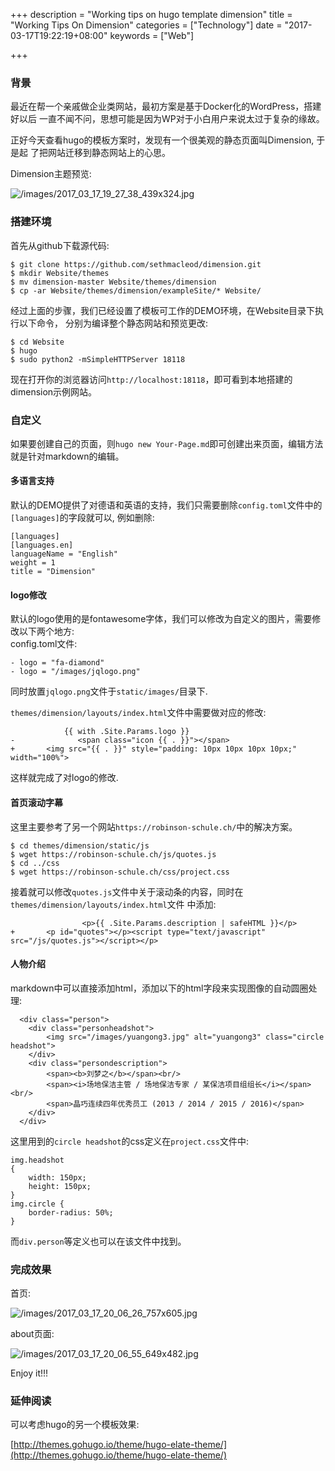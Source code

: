 +++
description = "Working tips on hugo template dimension"
title = "Working Tips On Dimension"
categories = ["Technology"]
date = "2017-03-17T19:22:19+08:00"
keywords = ["Web"]

+++
### 背景
最近在帮一个亲戚做企业类网站，最初方案是基于Docker化的WordPress，搭建好以后
一直不闻不问，思想可能是因为WP对于小白用户来说太过于复杂的缘故。

正好今天查看hugo的模板方案时，发现有一个很美观的静态页面叫Dimension, 于是起
了把网站迁移到静态网站上的心思。    

Dimension主题预览:    

![/images/2017_03_17_19_27_38_439x324.jpg](/images/2017_03_17_19_27_38_439x324.jpg)

### 搭建环境
首先从github下载源代码:    

```
$ git clone https://github.com/sethmacleod/dimension.git
$ mkdir Website/themes
$ mv dimension-master Website/themes/dimension
$ cp -ar Website/themes/dimension/exampleSite/* Website/
```
经过上面的步骤，我们已经设置了模板可工作的DEMO环境，在Website目录下执行以下命令，
分别为编译整个静态网站和预览更改:    

```
$ cd Website
$ hugo
$ sudo python2 -mSimpleHTTPServer 18118
```
现在打开你的浏览器访问`http://localhost:18118`，即可看到本地搭建的dimension示例网站。    

### 自定义
如果要创建自己的页面，则`hugo new
Your-Page.md`即可创建出来页面，编辑方法就是针对markdown的编辑。    

#### 多语言支持
默认的DEMO提供了对德语和英语的支持，我们只需要删除`config.toml`文件中的`[languages]`的字段就可以,
例如删除:    

```
[languages]
[languages.en]
languageName = "English"
weight = 1
title = "Dimension"
```
#### logo修改
默认的logo使用的是fontawesome字体，我们可以修改为自定义的图片，需要修改以下两个地方:    
config.toml文件:    

```
- logo = "fa-diamond"
- logo = "/images/jqlogo.png"
```
同时放置`jqlogo.png`文件于`static/images/`目录下.    

`themes/dimension/layouts/index.html`文件中需要做对应的修改:    

```
            {{ with .Site.Params.logo }}            
-              <span class="icon {{ . }}"></span>
+	    <img src="{{ . }}" style="padding: 10px 10px 10px 10px;" width="100%">
```
这样就完成了对logo的修改.    

#### 首页滚动字幕
这里主要参考了另一个网站`https://robinson-schule.ch/`中的解决方案。    

```
$ cd themes/dimension/static/js
$ wget https://robinson-schule.ch/js/quotes.js
$ cd ../css
$ wget https://robinson-schule.ch/css/project.css
```
接着就可以修改`quotes.js`文件中关于滚动条的内容，同时在`themes/dimension/layouts/index.html`文件
中添加:    

```
                <p>{{ .Site.Params.description | safeHTML }}</p>
+		<p id="quotes"></p><script type="text/javascript" src="/js/quotes.js"></script></p>
```

#### 人物介绍
markdown中可以直接添加html，添加以下的html字段来实现图像的自动圆圈处理:    

```
  <div class="person">
	<div class="personheadshot">
		<img src="/images/yuangong3.jpg" alt="yuangong3" class="circle headshot">
	</div>
	<div class="persondescription">
		<span><b>刘梦之</b></span><br/>
		<span><i>场地保洁主管 / 场地保洁专家 / 某保洁项目组组长</i></span><br/>
		<span>晶巧连续四年优秀员工 (2013 / 2014 / 2015 / 2016)</span>
	</div>
  </div>
```
这里用到的`circle headshot`的css定义在`project.css`文件中:    

```
img.headshot
{
    width: 150px;
    height: 150px;
}
img.circle {
 	border-radius: 50%;
}
```
而`div.person`等定义也可以在该文件中找到。    

### 完成效果
首页:    

![/images/2017_03_17_20_06_26_757x605.jpg](/images/2017_03_17_20_06_26_757x605.jpg)

about页面:    

![/images/2017_03_17_20_06_55_649x482.jpg](/images/2017_03_17_20_06_55_649x482.jpg)

Enjoy it!!!

### 延伸阅读
可以考虑hugo的另一个模板效果:    

[http://themes.gohugo.io/theme/hugo-elate-theme/](http://themes.gohugo.io/theme/hugo-elate-theme/)    
